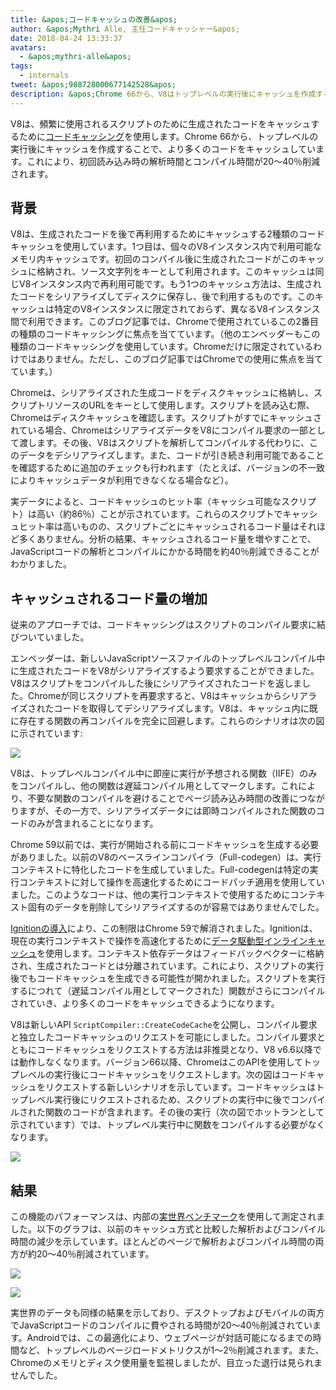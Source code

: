 ```yaml
---
title: &apos;コードキャッシュの改善&apos;
author: &apos;Mythri Alle, 主任コードキャッシャー&apos;
date: 2018-04-24 13:33:37
avatars:
  - &apos;mythri-alle&apos;
tags:
  - internals
tweet: &apos;988728000677142528&apos;
description: &apos;Chrome 66から、V8はトップレベルの実行後にキャッシュを作成することで、（バイト）コードをより多くキャッシュします。&apos;
---
```

V8は、頻繁に使用されるスクリプトのために生成されたコードをキャッシュするために[コードキャッシング](/blog/code-caching)を使用します。Chrome 66から、トップレベルの実行後にキャッシュを作成することで、より多くのコードをキャッシュしています。これにより、初回読み込み時の解析時間とコンパイル時間が20〜40％削減されます。

<!--truncate-->
## 背景

V8は、生成されたコードを後で再利用するためにキャッシュする2種類のコードキャッシュを使用しています。1つ目は、個々のV8インスタンス内で利用可能なメモリ内キャッシュです。初回のコンパイル後に生成されたコードがこのキャッシュに格納され、ソース文字列をキーとして利用されます。このキャッシュは同じV8インスタンス内で再利用可能です。もう1つのキャッシュ方法は、生成されたコードをシリアライズしてディスクに保存し、後で利用するものです。このキャッシュは特定のV8インスタンスに限定されておらず、異なるV8インスタンス間で利用できます。このブログ記事では、Chromeで使用されているこの2番目の種類のコードキャッシングに焦点を当てています。（他のエンベッダーもこの種類のコードキャッシングを使用しています。Chromeだけに限定されているわけではありません。ただし、このブログ記事ではChromeでの使用に焦点を当てています。）

Chromeは、シリアライズされた生成コードをディスクキャッシュに格納し、スクリプトリソースのURLをキーとして使用します。スクリプトを読み込む際、Chromeはディスクキャッシュを確認します。スクリプトがすでにキャッシュされている場合、ChromeはシリアライズデータをV8にコンパイル要求の一部として渡します。その後、V8はスクリプトを解析してコンパイルする代わりに、このデータをデシリアライズします。また、コードが引き続き利用可能であることを確認するために追加のチェックも行われます（たとえば、バージョンの不一致によりキャッシュデータが利用できなくなる場合など）。

実データによると、コードキャッシュのヒット率（キャッシュ可能なスクリプト）は高い（約86％）ことが示されています。これらのスクリプトでキャッシュヒット率は高いものの、スクリプトごとにキャッシュされるコード量はそれほど多くありません。分析の結果、キャッシュされるコード量を増やすことで、JavaScriptコードの解析とコンパイルにかかる時間を約40％削減できることがわかりました。

## キャッシュされるコード量の増加

従来のアプローチでは、コードキャッシングはスクリプトのコンパイル要求に結びついていました。

エンベッダーは、新しいJavaScriptソースファイルのトップレベルコンパイル中に生成されたコードをV8がシリアライズするよう要求することができました。V8はスクリプトをコンパイルした後にシリアライズされたコードを返しました。Chromeが同じスクリプトを再要求すると、V8はキャッシュからシリアライズされたコードを取得してデシリアライズします。V8は、キャッシュ内に既に存在する関数の再コンパイルを完全に回避します。これらのシナリオは次の図に示されています:

![](/_img/improved-code-caching/warm-hot-run-1.png)

V8は、トップレベルコンパイル中に即座に実行が予想される関数（IIFE）のみをコンパイルし、他の関数は遅延コンパイル用としてマークします。これにより、不要な関数のコンパイルを避けることでページ読み込み時間の改善につながりますが、その一方で、シリアライズデータには即時コンパイルされた関数のコードのみが含まれることになります。

Chrome 59以前では、実行が開始される前にコードキャッシュを生成する必要がありました。以前のV8のベースラインコンパイラ（Full-codegen）は、実行コンテキストに特化したコードを生成していました。Full-codegenは特定の実行コンテキストに対して操作を高速化するためにコードパッチ適用を使用していました。このようなコードは、他の実行コンテキストで使用するためにコンテキスト固有のデータを削除してシリアライズするのが容易ではありませんでした。

[Ignitionの導入](/blog/launching-ignition-and-turbofan)により、この制限はChrome 59で解消されました。Ignitionは、現在の実行コンテキストで操作を高速化するために[データ駆動型インラインキャッシュ](https://www.youtube.com/watch?v=u7zRSm8jzvA)を使用します。コンテキスト依存データはフィードバックベクターに格納され、生成されたコードとは分離されています。これにより、スクリプトの実行後でもコードキャッシュを生成できる可能性が開かれました。スクリプトを実行するにつれて（遅延コンパイル用としてマークされた）関数がさらにコンパイルされていき、より多くのコードをキャッシュできるようになります。

V8は新しいAPI `ScriptCompiler::CreateCodeCache`を公開し、コンパイル要求と独立したコードキャッシュのリクエストを可能にしました。コンパイル要求とともにコードキャッシュをリクエストする方法は非推奨となり、V8 v6.6以降では動作しなくなります。バージョン66以降、ChromeはこのAPIを使用してトップレベルの実行後にコードキャッシュをリクエストします。次の図はコードキャッシュをリクエストする新しいシナリオを示しています。コードキャッシュはトップレベル実行後にリクエストされるため、スクリプトの実行中に後でコンパイルされた関数のコードが含まれます。その後の実行（次の図でホットランとして示されています）では、トップレベル実行中に関数をコンパイルする必要がなくなります。

![](/_img/improved-code-caching/warm-hot-run-2.png)

## 結果

この機能のパフォーマンスは、内部の[実世界ベンチマーク](https://cs.chromium.org/chromium/src/tools/perf/page_sets/v8_top_25.py?q=v8.top&sq=package:chromium&l=1)を使用して測定されました。以下のグラフは、以前のキャッシュ方式と比較した解析およびコンパイル時間の減少を示しています。ほとんどのページで解析およびコンパイル時間の両方が約20〜40％削減されています。

![](/_img/improved-code-caching/parse.png)

![](/_img/improved-code-caching/compile.png)

実世界のデータも同様の結果を示しており、デスクトップおよびモバイルの両方でJavaScriptコードのコンパイルに費やされる時間が20〜40％削減されています。Androidでは、この最適化により、ウェブページが対話可能になるまでの時間など、トップレベルのページロードメトリクスが1〜2％削減されます。また、Chromeのメモリとディスク使用量を監視しましたが、目立った退行は見られませんでした。
